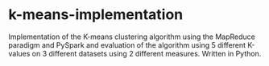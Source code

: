 # k-means-implementation


Implementation of the K-means clustering algorithm using the MapReduce paradigm and PySpark and evaluation of the algorithm using 5 different K-values on 3 different datasets using 2 different measures. Written in Python.                                                                             
